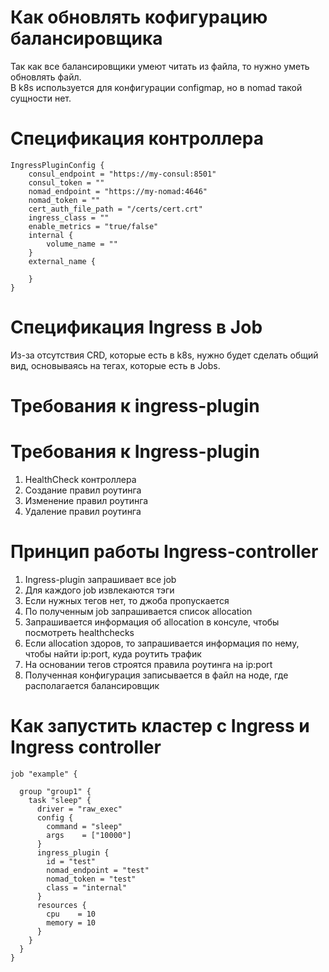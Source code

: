 # Как обновлять кофигурацию балансировщика

Так как все балансировщики умеют читать из файла, то нужно уметь обновлять файл.<br>
В k8s используется для конфигурации configmap, но в nomad такой сущности нет.<br>

# Спецификация контроллера

```
IngressPluginConfig {
    consul_endpoint = "https://my-consul:8501"
    consul_token = ""
    nomad_endpoint = "https://my-nomad:4646"
    nomad_token = ""
    cert_auth_file_path = "/certs/cert.crt"
    ingress_class = ""
    enable_metrics = "true/false"
    internal {
        volume_name = ""
    }
    external_name {
    
    }
}
```

# Спецификация Ingress в Job

Из-за отсутствия CRD, которые есть в k8s, нужно будет сделать общий вид, основываясь на тегах, которые есть в Jobs.

# Требования к ingress-plugin



# Требования к Ingress-plugin

1. HealthCheck контроллера
2. Создание правил роутинга
3. Изменение правил роутинга
4. Удаление правил роутинга

# Принцип работы Ingress-controller

1. Ingress-plugin запрашивает все job
2. Для каждого job извлекаются тэги
3. Если нужных тегов нет, то джоба пропускается
4. По полученным job запрашивается список allocation
5. Запрашивается информация об allocation в консуле, чтобы посмотреть healthchecks
6. Если allocation здоров, то запрашивается информация по нему, чтобы найти ip:port, куда роутить трафик
7. На основании тегов строятся правила роутинга на ip:port
8. Полученная конфигурация записывается в файл на ноде, где располагается балансировщик

# Как запустить кластер с Ingress и Ingress controller


```
job "example" {

  group "group1" {
    task "sleep" {
      driver = "raw_exec"
      config {
        command = "sleep"
        args    = ["10000"]
      }
      ingress_plugin {
       	id = "test"
        nomad_endpoint = "test"
        nomad_token = "test"
        class = "internal"
      }
      resources {
        cpu    = 10
        memory = 10
      }
    }
  }
}
```